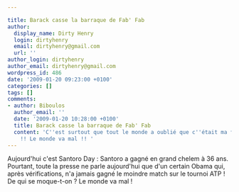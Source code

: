```yaml
---

title: Barack casse la barraque de Fab' Fab
author:
  display_name: Dirty Henry
  login: dirtyhenry
  email: dirtyhenry@gmail.com
  url: ''
author_login: dirtyhenry
author_email: dirtyhenry@gmail.com
wordpress_id: 486
date: '2009-01-20 09:23:00 +0100'
categories: []
tags: []
comments:
- author: Biboulos
  author_email: ''
  date: '2009-01-20 10:28:00 +0100'
  title: Barack casse la barraque de Fab' Fab
  content: 'C''est surtout que tout le monde a oublié que c''était ma fête aujourd''hui
    !! Le monde va mal !! '
---
```

Aujourd'hui c'est Santoro Day : Santoro a gagné en grand chelem à 36 ans. Pourtant, toute la presse ne parle aujourd'hui que d'un certain Obama qui, après vérifications, n'a jamais gagné le moindre match sur le tournoi ATP ! De qui se moque-t-on ? Le monde va mal !
